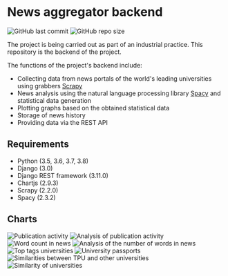 # News aggregator backend  
![GitHub last commit](https://img.shields.io/github/last-commit/saronqw/backend-news-aggregation-bot)  ![GitHub repo size](https://img.shields.io/github/repo-size/saronqw/backend-news-aggregation-bot)
   
The project is being carried out as part of an industrial practice. This repository is the backend of the project.

The functions of the project's backend include:
- Collecting data from news portals of the world's leading universities using grabbers [Scrapy](https://github.com/scrapy/scrapy)
- News analysis using the natural language processing library [Spacy](https://github.com/explosion/spaCy) and statistical data generation
- Plotting graphs based on the obtained statistical data
- Storage of news history
- Providing data via the REST API
  
## Requirements  
- Python (3.5, 3.6, 3.7, 3.8)  
- Django (3.0)  
- Django REST framework (3.11.0)  
- Chartjs (2.9.3)
- Scrapy (2.2.0)
- Spacy (2.3.2)
  
## Charts
![Publication activity](https://user-images.githubusercontent.com/58328337/91862292-f69e2e80-ec97-11ea-98e9-1d5317f7f0cf.png)
![Analysis of publication activity](https://user-images.githubusercontent.com/58328337/91862348-09186800-ec98-11ea-8a0f-761c7a2931c3.png)
![Word count in news](https://user-images.githubusercontent.com/58328337/91862363-0cabef00-ec98-11ea-817e-55bb9986c783.png)
![Analysis of the number of words in news](https://user-images.githubusercontent.com/58328337/91862358-0ae22b80-ec98-11ea-94cd-a23ac4beab9b.png)
![Top tags universities](https://user-images.githubusercontent.com/58328337/91862375-10d80c80-ec98-11ea-846e-f819b97aa533.png)
![University passports](https://user-images.githubusercontent.com/58328337/91862365-0ddd1c00-ec98-11ea-80ee-64f766b85647.png)
![Similarities between TPU and other universities](https://user-images.githubusercontent.com/58328337/91862368-0e75b280-ec98-11ea-8d65-189c26ff38c6.png)
![Similarity of universities](https://user-images.githubusercontent.com/58328337/91862371-0fa6df80-ec98-11ea-80ad-2de11c5d77f1.png)
